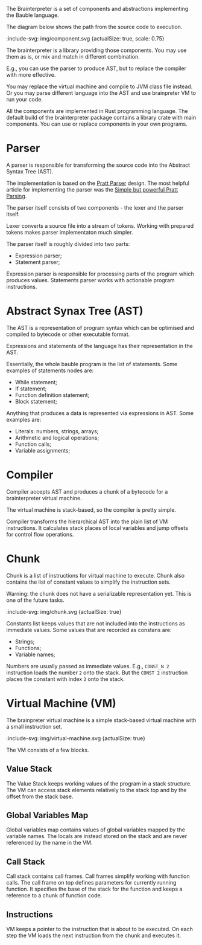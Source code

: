 The Brainterpreter is a set of components and abstractions implementing the Bauble language.

The diagram below shows the path from the source code to execution.

:include-svg: img/component.svg {actualSize: true, scale: 0.75}

The brainterpreter is a library providing those components. 
You may use them as is, or mix and match in different combination.

E.g., you can use the parser to produce AST, but to replace the compiler with more effective.

You may replace the virtual machine and compile to JVM class file instead.
Or you may parse different language into the AST and use brainpreter VM to run your code.

All the components are implemented in Rust programming language.
The default build of the brainterpreter package contains a library crate with main components.
You can use or replace components in your own programs.

# Parser

A parser is responsible for transforming the source code into the Abstract Syntax Tree (AST).

The implementation is based on the [Pratt Parser](https://en.wikipedia.org/wiki/Operator-precedence_parser) design.
The most helpful article for implementing the parser was the [Simple but powerful Pratt Parsing](https://matklad.github.io/2020/04/13/simple-but-powerful-pratt-parsing.html).

The parser itself consists of two components - the lexer and the parser itself.

Lexer converts a source file into a stream of tokens. 
Working with prepared tokens makes parser implementaton much simpler.

The parser itself is roughly divided into two parts:

- Expression parser;
- Statement parser;

Expression parser is responsible for processing parts of the program which produces values. 
Statements parser works with actionable program instructions.

# Abstract Synax Tree (AST)

The AST is a representation of program syntax which can be optimised and compiled to bytecode or other executable format.

Expressions and statements of the language has their representation in the AST.

Essentially, the whole bauble program is the list of statements.
Some examples of statements nodes are:

- While statement;
- If statement;
- Function definition statement;
- Block statement;

Anything that produces a data is represented via expressions in AST.
Some examples are:

- Literals: numbers, strings, arrays;
- Arithmetic and logical operations;
- Function calls;
- Variable assignments;

# Compiler

Compiler accepts AST and produces a chunk of a bytecode for a brainterpreter virtual machine.

The virtual machine is stack-based, so the compiler is pretty simple.

Compiler transforms the hierarchical AST into the plain list of VM instructions.
It calculates stack places of local variables and jump offsets for control flow operations.

# Chunk

Chunk is a list of instructions for virtual machine to execute.
Chunk also contains the list of constant values to simplify the instruction sets.

Warning: the chunk does not have a serializable representation yet. 
This is one of the future tasks.

:include-svg: img/chunk.svg {actualSize: true}

Constants list keeps values that are not included into the instructions as immediate values.
Some values that are recorded as constans are:

- Strings;
- Functions;
- Variable names;

Numbers are usually passed as immediate values. 
E.g., `CONST_N 2` instruction loads the number `2` onto the stack.
But the `CONST 2` instruction places the constant with index `2` onto the stack.

# Virtual Machine (VM)

The brainpreter virtual machine is a simple stack-based virtual machine with a small instruction set.

:include-svg: img/virtual-machine.svg {actualSize: true}

The VM consists of a few blocks.

## Value Stack

The Value Stack keeps working values of the program in a stack structure. 
The VM can access stack elements relatively to the stack top and by the offset from the stack base.

## Global Variables Map

Global variables map contains values of global variables mapped by the variable names.
The locals are instead stored on the stack and are never referenced by the name in the VM.

## Call Stack

Call stack contains call frames. 
Call frames simplify working with function calls.
The call frame on top defines parameters for currently running function.
It specifies the base of the stack for the function and keeps a reference to a chunk of function code.

## Instructions

VM keeps a pointer to the instruction that is about to be executed. 
On each step the VM loads the next instruction from the chunk and executes it.
